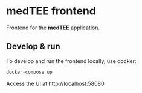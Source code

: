 # medTEE frontend
Frontend for the **medTEE** application.

## Develop & run
To develop and run the frontend locally, use docker:

```bash
docker-compose up
```

Access the UI at http://localhost:58080
